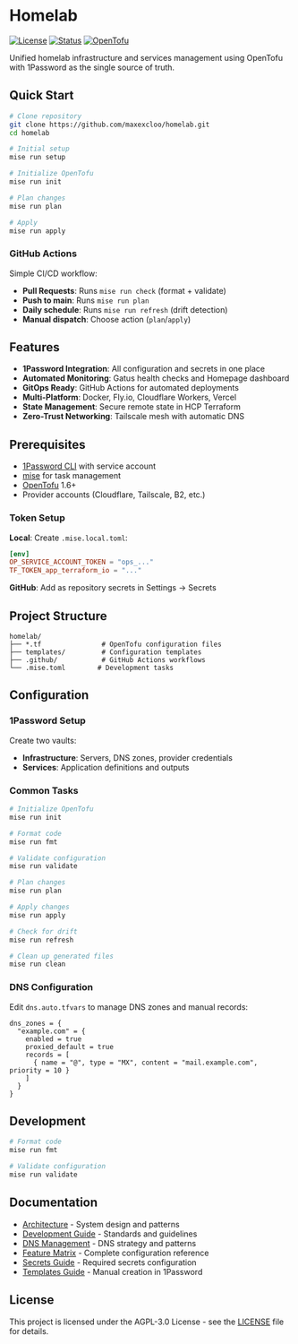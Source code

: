 # Homelab

[![License](https://img.shields.io/badge/license-AGPL--3.0-blue.svg)](LICENSE)
[![Status](https://img.shields.io/badge/status-active-success)](https://github.com/maxexcloo/homelab)
[![OpenTofu](https://img.shields.io/badge/OpenTofu-1.6+-blue)](https://opentofu.org/)

Unified homelab infrastructure and services management using OpenTofu with 1Password as the single source of truth.

## Quick Start

```bash
# Clone repository
git clone https://github.com/maxexcloo/homelab.git
cd homelab

# Initial setup
mise run setup

# Initialize OpenTofu
mise run init

# Plan changes
mise run plan

# Apply
mise run apply
```

### GitHub Actions

Simple CI/CD workflow:

- **Pull Requests**: Runs `mise run check` (format + validate)
- **Push to main**: Runs `mise run plan`
- **Daily schedule**: Runs `mise run refresh` (drift detection)
- **Manual dispatch**: Choose action (`plan`/`apply`)

## Features

- **1Password Integration**: All configuration and secrets in one place
- **Automated Monitoring**: Gatus health checks and Homepage dashboard
- **GitOps Ready**: GitHub Actions for automated deployments
- **Multi-Platform**: Docker, Fly.io, Cloudflare Workers, Vercel
- **State Management**: Secure remote state in HCP Terraform
- **Zero-Trust Networking**: Tailscale mesh with automatic DNS

## Prerequisites

- [1Password CLI](https://1password.com/downloads/command-line/) with service account
- [mise](https://mise.jdx.dev/) for task management
- [OpenTofu](https://opentofu.org/) 1.6+
- Provider accounts (Cloudflare, Tailscale, B2, etc.)

### Token Setup

**Local**: Create `.mise.local.toml`:
```toml
[env]
OP_SERVICE_ACCOUNT_TOKEN = "ops_..."
TF_TOKEN_app_terraform_io = "..."
```

**GitHub**: Add as repository secrets in Settings → Secrets

## Project Structure

```
homelab/
├── *.tf               # OpenTofu configuration files
├── templates/         # Configuration templates
├── .github/           # GitHub Actions workflows
└── .mise.toml        # Development tasks
```

## Configuration

### 1Password Setup

Create two vaults:
- **Infrastructure**: Servers, DNS zones, provider credentials
- **Services**: Application definitions and outputs

### Common Tasks

```bash
# Initialize OpenTofu
mise run init

# Format code
mise run fmt

# Validate configuration
mise run validate

# Plan changes
mise run plan

# Apply changes
mise run apply

# Check for drift
mise run refresh

# Clean up generated files
mise run clean
```

### DNS Configuration

Edit `dns.auto.tfvars` to manage DNS zones and manual records:

```hcl
dns_zones = {
  "example.com" = {
    enabled = true
    proxied_default = true
    records = [
      { name = "@", type = "MX", content = "mail.example.com", priority = 10 }
    ]
  }
}
```

## Development

```bash
# Format code
mise run fmt

# Validate configuration
mise run validate
```

## Documentation

- [Architecture](ARCHITECTURE.md) - System design and patterns
- [Development Guide](CLAUDE.md) - Standards and guidelines
- [DNS Management](DNS_ARCHITECTURE.md) - DNS strategy and patterns
- [Feature Matrix](FEATURE_MATRIX.md) - Complete configuration reference
- [Secrets Guide](SECRETS.md) - Required secrets configuration
- [Templates Guide](TEMPLATES.md) - Manual creation in 1Password

## License

This project is licensed under the AGPL-3.0 License - see the [LICENSE](LICENSE) file for details.
